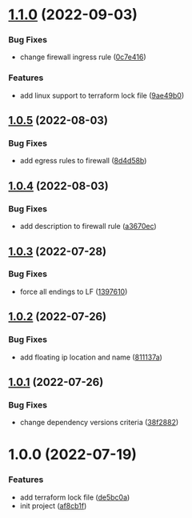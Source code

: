 # [1.1.0](https://github.com/cktf/terraform-hcloud-wireguard/compare/1.0.5...1.1.0) (2022-09-03)


### Bug Fixes

* change firewall ingress rule ([0c7e416](https://github.com/cktf/terraform-hcloud-wireguard/commit/0c7e416b7735e7711712c2686ad88a50fd974c48))


### Features

* add linux support to terraform lock file ([9ae49b0](https://github.com/cktf/terraform-hcloud-wireguard/commit/9ae49b090dda1a44ca963540bdb1300768bd76ea))

## [1.0.5](https://github.com/cktf/terraform-hcloud-wireguard/compare/1.0.4...1.0.5) (2022-08-03)


### Bug Fixes

* add egress rules to firewall ([8d4d58b](https://github.com/cktf/terraform-hcloud-wireguard/commit/8d4d58bf76a4f70f33cdc54224f1a50fbaa13a07))

## [1.0.4](https://github.com/cktf/terraform-hcloud-wireguard/compare/1.0.3...1.0.4) (2022-08-03)


### Bug Fixes

* add description to firewall rule ([a3670ec](https://github.com/cktf/terraform-hcloud-wireguard/commit/a3670ec5917a241894b3f93353e23bd528ebe64f))

## [1.0.3](https://github.com/cktf/terraform-hcloud-wireguard/compare/1.0.2...1.0.3) (2022-07-28)


### Bug Fixes

* force all endings to LF ([1397610](https://github.com/cktf/terraform-hcloud-wireguard/commit/139761090bc6888192d6b468bbabd9370d99463e))

## [1.0.2](https://github.com/cktf/terraform-hcloud-wireguard/compare/1.0.1...1.0.2) (2022-07-26)


### Bug Fixes

* add floating ip location and name ([811137a](https://github.com/cktf/terraform-hcloud-wireguard/commit/811137a65a39d285fc33a6d4cbcbdabd64c494e8))

## [1.0.1](https://github.com/cktf/terraform-hcloud-wireguard/compare/1.0.0...1.0.1) (2022-07-26)


### Bug Fixes

* change dependency versions criteria ([38f2882](https://github.com/cktf/terraform-hcloud-wireguard/commit/38f288273df4630250a10022a0ad2d3aafd79ef0))

# 1.0.0 (2022-07-19)


### Features

* add terraform lock file ([de5bc0a](https://github.com/cktf/terraform-hcloud-wireguard/commit/de5bc0abb7e83298464867c2a75e4904e919109e))
* init project ([af8cb1f](https://github.com/cktf/terraform-hcloud-wireguard/commit/af8cb1fb03a5facecd54b120e1a0ce16bdbded57))
